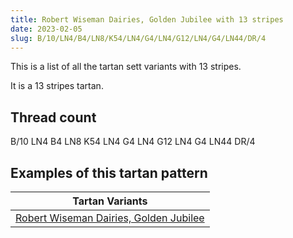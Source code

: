```yaml
---
title: Robert Wiseman Dairies, Golden Jubilee with 13 stripes
date: 2023-02-05
slug: B/10/LN4/B4/LN8/K54/LN4/G4/LN4/G12/LN4/G4/LN44/DR/4
---
```

This is a list of all the tartan sett variants with 13 stripes.

It is a 13 stripes tartan.


## Thread count
B/10 LN4 B4 LN8 K54 LN4 G4 LN4 G12 LN4 G4 LN44 DR/4

## Examples of this tartan pattern

| Tartan Variants |
|---------------|
| [Robert Wiseman Dairies, Golden Jubilee](/variants/b/10/ln4/b4/ln8/k54/ln4/g4/ln4/g12/ln4/g4/ln44/dr/4-b8080d0-dr802040-g30a010-k000000-lne0e0e0)||
